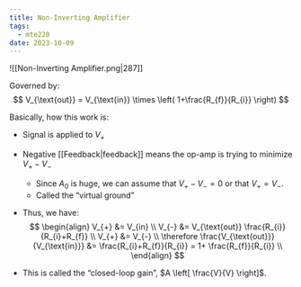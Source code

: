 ```yaml
---
title: Non-Inverting Amplifier
tags:
  - mte220
date: 2023-10-09
---
```

![[Non-Inverting Amplifier.png|287]]

Governed by:
$$
V_{\text{out}} = V_{\text{in}} \times \left( 1+\frac{R_{f}}{R_{i}} \right)
$$

Basically, how this work is:

- Signal is applied to $V_{+}$
- Negative [[Feedback|feedback]] means the op-amp is trying to minimize $V_{+} - V_{-}$
	- Since $A_{0}$ is huge, we can assume that $V_{+} - V_{-}=0$ or that $V_{+} = V_{-}$.
	- Called the “virtual ground”
- Thus, we have:
$$
\begin{align}
V_{+} &= V_{in} \\ 
V_{-} &= V_{\text{out}} \frac{R_{i}}{R_{i}+R_{f}} \\ 
V_{+} &= V_{-} \\ 
\therefore \frac{V_{\text{out}}}{V_{\text{in}}} &= \frac{R_{i}+R_{f}}{R_{i}} = 1+ \frac{R_{f}}{R_{i}} \\
\end{align}
$$

- This is called the “closed-loop gain”, $A \left[ \frac{V}{V} \right]$.